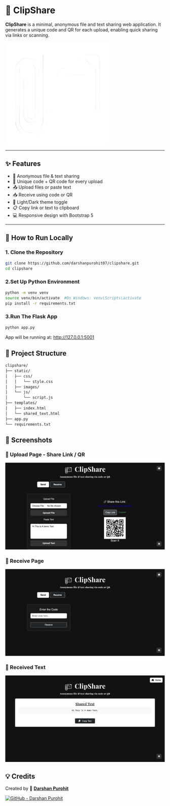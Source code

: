 # 📎 ClipShare

**ClipShare** is a minimal, anonymous file and text sharing web application. It generates a unique code and QR for each upload, enabling quick sharing via links or scanning.

![ClipShare Logo](static/images/logow.png)

---

## ✨ Features

- 🔐 Anonymous file & text sharing
- 🔗 Unique code + QR code for every upload
- 📤 Upload files or paste text
- 📥 Receive using code or QR
- 🌙 Light/Dark theme toggle
- 📋 Copy link or text to clipboard
- 💻 Responsive design with Bootstrap 5

---

## 🚀 How to Run Locally

### 1. Clone the Repository

```bash
git clone https://github.com/darshanpurohit07/clipshare.git
cd clipshare
```

### 2.Set Up Python Environment
```bash
python -m venv venv
source venv/bin/activate  #On Windows: venv\Scripts\activate
pip install -r requirements.txt
```

### 3.Run The Flask App
```bash
python app.py
```
App will be running at: http://127.0.0.1:5001

## 📁 Project Structure

```bash
clipshare/
├── static/
│   ├── css/
│   │   └── style.css
│   ├── images/
│   └── js/
│       └── script.js
├── templates/
│   ├── index.html
│   └── shared_text.html
├── app.py
└── requirements.txt

```

## 📸 Screenshots


### 🔹 Upload Page - Share Link / QR
![Upload Screenshot](readmeimg/IMG_1636.jpeg)

### 🔹 Receive Page
![QR Code Screenshot](readmeimg/IMG_1632.png)

### 🔹 Received Text
![Mobile Screenshot](readmeimg/IMG_1630.png)




## 💡 Credits

Created by 💙 [**Darshan Purohit**](https://github.com/darshanpurohit07)

[![GitHub - Darshan Purohit](https://img.shields.io/badge/GitHub-Darshan%20Purohit-blue?style=flat&logo=github)](https://github.com/darshanpurohit07)


